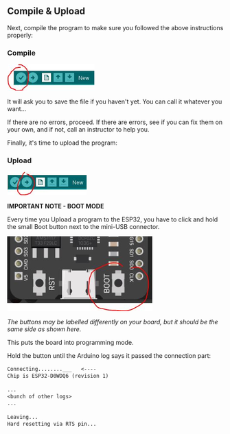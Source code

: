 Compile & Upload
---

Next, compile the program to make sure you followed the above instructions properly:

### Compile

![](images/compile.jpg)


It will ask you to save the file if you haven't yet.  You can call it whatever you want...

If there are no errors, proceed.
If there are errors, see if you can fix them on your own, and if not, call an instructor to help you.

Finally, it's time to upload the program:

### Upload

![](images/upload.jpg)

**IMPORTANT NOTE - BOOT MODE**

Every time you Upload a program to the ESP32, you have to click and hold the small Boot button next to the mini-USB connector.

![](images/boot.jpg)

*The buttons may be labelled differently on your board, but it should be the same side as shown here.*

This puts the board into programming mode.

Hold the button until the Arduino log says it passed the connection part:

    Connecting........___   <----
    Chip is ESP32-D0WDQ6 (revision 1)
    
    ...
    <bunch of other logs>
    ...
    
    Leaving...
    Hard resetting via RTS pin...